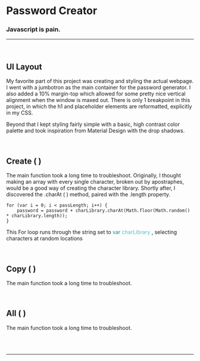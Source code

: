 <br>

# Password Creator





### Javascript is pain.


---
<br>

## UI Layout

My favorite part of this project was creating and styling the actual webpage.  I went with a jumbotron as the main container for the password generator.  I also added a 10% margin-top which allowed for some pretty nice vertical alignment when the window is maxed out.  There is only 1 breakpoint in this project, in which the h1 and placeholder elements are reformatted, explicitly in my CSS.

Beyond that I kept styling fairly simple with a basic, high contrast color palette and took inspiration from Material Design with the drop shadows.

<br>

## Create ( )

The main function took a long time to troubleshoot.  Originally, I thought making an array with every single character, broken out by apostraphes, would be a good way of creating the character library.  Shortly after, I discovered the .charAt ( ) method, paired with the .length property.
```
for (var i = 0; i < passLength; i++) {
    password = password + charLibrary.charAt(Math.floor(Math.random() * charLibrary.length));
}
```
This For loop runs through the string set to <span style="color: #0A8C9B"> var </span><span style="color: #4AC1CE">charLibrary </span>, selecting characters at random locations  

<br>

## Copy ( )

The main function took a long time to troubleshoot.  

<br>

## All ( )

The main function took a long time to troubleshoot.  

<br>



<br>

---